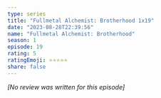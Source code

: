 ```yaml
---
type: series
title: "Fullmetal Alchemist: Brotherhood 1x19"
date: "2023-08-28T22:39:56"
name: "Fullmetal Alchemist: Brotherhood"
season: 1
episode: 19
rating: 5
ratingEmoji: ⭐️⭐️⭐️⭐️⭐️
share: false
---
```


_[No review was written for this episode]_
